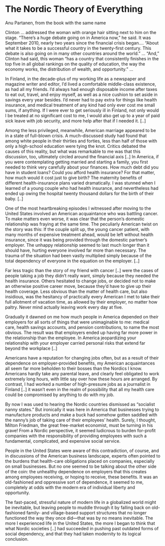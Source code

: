 # The Nordic Theory of Everything

Anu Partanen, from the book with the same name

Clinton ... addressed the woman with orange hair sitting next to him
on the stage. “There’s a huge debate going on in America now,” he
said. It was September 2010, nearly two years since the financial
crisis began.... “About what it takes to be a successful country in
the twenty-first century. This debate is also going on in many other
countries around the world.” ...  “And,” Clinton had said, this woman
“has a country that consistently finishes in the top five in all
global rankings on the quality of education, the way the economy
works, the distribution of wealth, and opportunity.” ...

In Finland, in the decade-plus of my working life as a newspaper and
magazine writer and editor, I’d lived a comfortable middle-class
existence, as had all my friends. I’d always had enough disposable
income after taxes to eat out, travel, and enjoy myself, as well as a
nice cushion to set aside in savings every year besides. I’d never had
to pay extra for things like health insurance, and medical treatment
of any kind had only ever cost me small sums, if anything. If I were
ever to get seriously ill in Finland, not only would I be treated at
no significant cost to me, I would also get up to a year of paid sick
leave with job security, and more help after that if I needed it. [..]

Among the less privileged, meanwhile, American marriage appeared to be
in a state of full-blown crisis. A much-discussed study had found that
among white people in their thirties and forties, less than half of
those with only a high-school education were tying the knot. Critics
debated the causes of this reality, but what was remarkable to me was
that this discussion, too, ultimately circled around the financial
axis [..] In America, if you were contemplating getting married and
starting a family, you first needed to think very carefully about your
finances. How much debt did you have in student loans? Could you
afford health insurance? For that matter, how much would it cost just
to give birth? The maternity benefits of different health-insurance
plans varied dramatically. I was stunned when I learned of a young
couple who had health insurance, and nevertheless had ended up owing
the hospital twenty thousand dollars for the birth of their baby. [..]

One of the most heartbreaking episodes I witnessed after moving to the
United States involved an American acquaintance who was battling
cancer. To make matters even worse, it was clear that the person’s
domestic relationship was fraying at the same time. The peculiarly
American twist on the story was this: If the couple split up, the
young cancer patient, with many months of expensive treatment ahead,
would be left without health insurance, since it was being provided
through the domestic partner’s employer. The unhappy relationship
seemed to last much longer than it should have, hurting everyone
involved far more than necessary. The trauma of the situation had been
vastly multiplied simply because of the total dependency of everyone
in the equation on the employer. [..]

Far less tragic than the story of my friend with cancer [..] were the
cases of people taking a job they didn’t really want, simply because
they needed the health insurance. Others hesitated to change jobs, or
decided not to make an otherwise positive career move, because they’d
have to give up their health coverage. Less obvious than the matter of
health care, but also insidious, was the hesitancy of practically
every American I met to take their full allotment of vacation time, as
allowed by their employer, no matter how paltry. Never mind actually
leaving work every day at five.

Gradually it dawned on me how much people in America depended on their
employers for all sorts of things that were unimaginable to me:
medical care, health savings accounts, and pension contributions, to
name the most obvious. The result was that employers ended up having
far more power in the relationship than the employee. In America
jeopardizing your relationship with your employer carried personal
risks that extend far beyond the workplace [..]

Americans have a reputation for changing jobs often, but as a result
of their dependence on employer-provided benefits, my American
acquaintances all seem far more beholden to their bosses than the
Nordics I know. Americans hardly take any parental leave, and clearly
feel obligated to work extremely long hours, with little say over how
these hours are arranged. By contrast, I had worked a number of
high-pressure jobs as a journalist in Finland [..] it wasn’t even in
the realm of possibility that all my health care could be compromised
by anything to do with my job.

By now I was used to hearing the Nordic countries dismissed as
“socialist nanny states.” But ironically it was here in America that
businesses trying to manufacture products and make a buck had somehow
gotten saddled with the nanny’s job of taking care of their employees’
health. Surely, I thought, Milton Friedman, the great free-market
economist, must be turning in his grave! From a Nordic perspective, it
seemed ludicrous to burden for-profit companies with the
responsibility of providing employees with such a fundamental,
complicated, and expensive social service.

People in the United States were aware of this contradiction, of
course, and in discussions of the American business landscape, experts
often pointed to the burdens that health-care obligations placed on
companies, especially on small businesses. But no one seemed to be
talking about the other side of the coin: the unhealthy dependence on
employers that this creates among employees receiving, or hoping to
receive, these benefits. It was an old-fashioned and oppressive sort
of dependence, it seemed to me, completely at odds with the modern era
of individual liberty and opportunity.

The fast-paced, stressful nature of modern life in a globalized world
might be inevitable, but leaving people to muddle through it by
falling back on old-fashioned family- and village-based support
structures that no longer functioned the way they once did—that was by
no means inevitable. The more I experienced life in the United States,
the more I began to think that what Nordic societies [..] had
succeeded in pushing past outdated forms of social dependency, and
that they had taken modernity to its logical conclusion.
